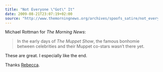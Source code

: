 ```yaml
---
title: "Not Everyone \"Got\" It"
date: 2009-08-21T23:07:19+02:00
source: "http://www.themorningnews.org/archives/spoofs_satire/not_everyone_got_it.php"
---
```


Michael Rottman for <cite>The Morning News</cite>:

> In the early days of <cite>The Muppet Show</cite>, the famous bonhomie between celebrities and their Muppet co-stars wasn’t there yet.

These are great. I especially like the end.

Thanks [Rebecca](http://midnightbreakfast.com/2009/08/not-everyone-got-it/).
